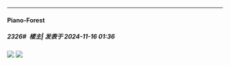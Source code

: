 ﻿
*****

####  Piano-Forest  
##### 2326#         楼主| 发表于 2024-11-16 01:36

<img src="https://p.sda1.dev/20/b954a6377b144afe55d6ce68d8b4ce83/20241116_013436.jpg" referrerpolicy="no-referrer">
<img src="https://p.sda1.dev/20/c0b90508ba9fe560f37d6a0249b24653/20241116_013445.jpg" referrerpolicy="no-referrer">


